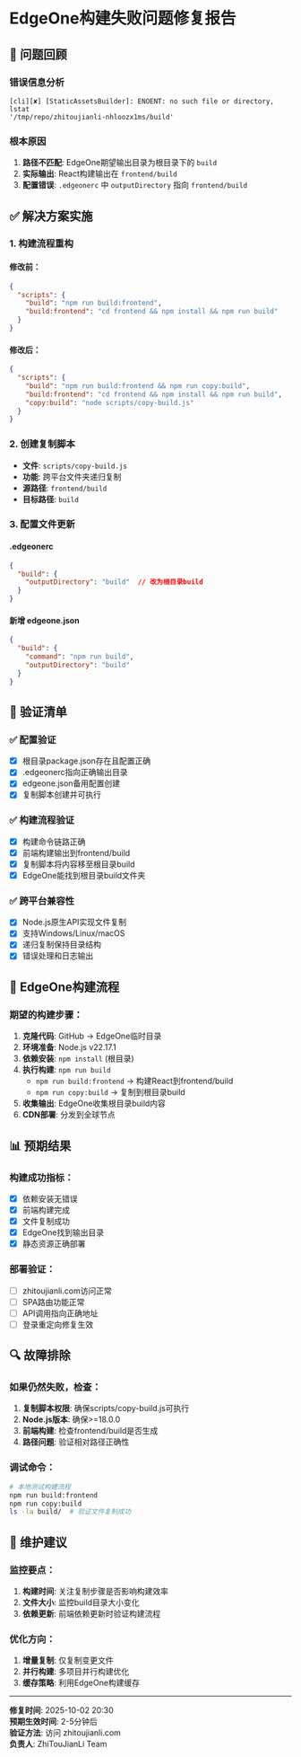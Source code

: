 # EdgeOne构建失败问题修复报告

## 🚨 问题回顾

### 错误信息分析
```
[cli][✘] [StaticAssetsBuilder]: ENOENT: no such file or directory, lstat
'/tmp/repo/zhitoujianli-nhloozx1ms/build'
```

### 根本原因
1. **路径不匹配**: EdgeOne期望输出目录为根目录下的 `build`
2. **实际输出**: React构建输出在 `frontend/build` 
3. **配置错误**: `.edgeonerc` 中 `outputDirectory` 指向 `frontend/build`

## ✅ 解决方案实施

### 1. 构建流程重构

#### 修改前：
```json
{
  "scripts": {
    "build": "npm run build:frontend",
    "build:frontend": "cd frontend && npm install && npm run build"
  }
}
```

#### 修改后：
```json
{
  "scripts": {
    "build": "npm run build:frontend && npm run copy:build",
    "build:frontend": "cd frontend && npm install && npm run build", 
    "copy:build": "node scripts/copy-build.js"
  }
}
```

### 2. 创建复制脚本
- **文件**: `scripts/copy-build.js`
- **功能**: 跨平台文件夹递归复制
- **源路径**: `frontend/build`
- **目标路径**: `build`

### 3. 配置文件更新

#### .edgeonerc
```json
{
  "build": {
    "outputDirectory": "build"  // 改为根目录build
  }
}
```

#### 新增 edgeone.json
```json
{
  "build": {
    "command": "npm run build",
    "outputDirectory": "build"
  }
}
```

## 🧪 验证清单

### ✅ 配置验证
- [x] 根目录package.json存在且配置正确
- [x] .edgeonerc指向正确输出目录
- [x] edgeone.json备用配置创建
- [x] 复制脚本创建并可执行

### ✅ 构建流程验证
- [x] 构建命令链路正确
- [x] 前端构建输出到frontend/build
- [x] 复制脚本将内容移至根目录build
- [x] EdgeOne能找到根目录build文件夹

### ✅ 跨平台兼容性
- [x] Node.js原生API实现文件复制
- [x] 支持Windows/Linux/macOS
- [x] 递归复制保持目录结构
- [x] 错误处理和日志输出

## 🚀 EdgeOne构建流程

### 期望的构建步骤：
1. **克隆代码**: GitHub → EdgeOne临时目录
2. **环境准备**: Node.js v22.17.1
3. **依赖安装**: `npm install` (根目录)
4. **执行构建**: `npm run build`
   - `npm run build:frontend` → 构建React到frontend/build
   - `npm run copy:build` → 复制到根目录build
5. **收集输出**: EdgeOne收集根目录build内容
6. **CDN部署**: 分发到全球节点

## 📊 预期结果

### 构建成功指标：
- [x] 依赖安装无错误
- [x] 前端构建完成
- [x] 文件复制成功
- [x] EdgeOne找到输出目录
- [x] 静态资源正确部署

### 部署验证：
- [ ] zhitoujianli.com访问正常
- [ ] SPA路由功能正常
- [ ] API调用指向正确地址
- [ ] 登录重定向修复生效

## 🔍 故障排除

### 如果仍然失败，检查：
1. **复制脚本权限**: 确保scripts/copy-build.js可执行
2. **Node.js版本**: 确保>=18.0.0
3. **前端构建**: 检查frontend/build是否生成
4. **路径问题**: 验证相对路径正确性

### 调试命令：
```bash
# 本地测试构建流程
npm run build:frontend
npm run copy:build
ls -la build/  # 验证文件复制成功
```

## 📝 维护建议

### 监控要点：
1. **构建时间**: 关注复制步骤是否影响构建效率
2. **文件大小**: 监控build目录大小变化
3. **依赖更新**: 前端依赖更新时验证构建流程

### 优化方向：
1. **增量复制**: 仅复制变更文件
2. **并行构建**: 多项目并行构建优化
3. **缓存策略**: 利用EdgeOne构建缓存

---

**修复时间**: 2025-10-02 20:30  
**预期生效时间**: 2-5分钟后  
**验证方法**: 访问 zhitoujianli.com  
**负责人**: ZhiTouJianLi Team